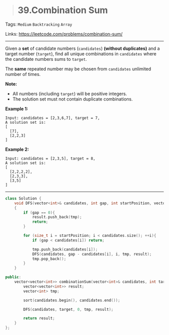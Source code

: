 > # 39.Combination Sum

Tags: `Medium` `Backtracking` `Array`

Links: <https://leetcode.com/problems/combination-sum/>

---

Given a **set** of candidate numbers (`candidates`) **(without duplicates)** and a target number (`target`), find all unique combinations in `candidates` where the candidate numbers sums to `target`.

The **same** repeated number may be chosen from `candidates` unlimited number of times.

**Note:**

- All numbers (including `target`) will be positive integers.
- The solution set must not contain duplicate combinations.

**Example 1:**

```
Input: candidates = [2,3,6,7], target = 7,
A solution set is:
[
  [7],
  [2,2,3]
]
```

**Example 2:**

```
Input: candidates = [2,3,5], target = 8,
A solution set is:
[
  [2,2,2,2],
  [2,3,3],
  [3,5]
]
```

---

```c++
class Solution {
    void DFS(vector<int>& candidates, int gap, int startPosition, vector<int> &tmp, vector<vector<int>> &result)
    {
        if (gap == 0){
            result.push_back(tmp);
            return;
        }

        for (size_t i = startPosition; i < candidates.size(); ++i){
            if (gap < candidates[i]) return;

            tmp.push_back(candidates[i]);
            DFS(candidates, gap - candidates[i], i, tmp, result);
            tmp.pop_back();
        }
    }

public:
    vector<vector<int>> combinationSum(vector<int>& candidates, int target) {
        vector<vector<int>> result;
        vector<int> tmp;

        sort(candidates.begin(), candidates.end());

        DFS(candidates, target, 0, tmp, result);

        return result;
    }
};
```

